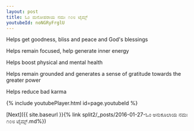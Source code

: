 ```yaml
---
layout: post
title: ಓಂ ಮನೋಹರಾಯ ನಮಃ ೧೦೮ ಟೈಮ್ಸ್
youtubeId: noNGRyFrglU
---
```

 
 
Helps get goodness, bliss and peace and God's blessings
 
Helps remain focused, help generate inner energy 
 
Helps boost physical and mental health 
 
Helps remain grounded and generates a sense of gratitude towards the greater power 
 
Helps reduce bad karma
 
 
 
 


{% include youtubePlayer.html id=page.youtubeId %}
 
[Next]({{ site.baseurl }}{% link  split2/_posts/2016-01-27-ಓಂ ಅನುಕೂಲಾಯ ನಮಃ ೧೦೮ ಟೈಮ್ಸ್.md%})
 
